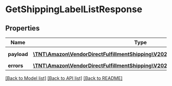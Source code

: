 # GetShippingLabelListResponse

## Properties
Name | Type | Description | Notes
------------ | ------------- | ------------- | -------------
**payload** | [**\TNT\Amazon\VendorDirectFulfillmentShipping\V20211228\Model\ShippingLabelList**](ShippingLabelList.md) | List of ship labels. | [optional] 
**errors** | [**\TNT\Amazon\VendorDirectFulfillmentShipping\V20211228\Model\ErrorList**](ErrorList.md) |  | [optional] 

[[Back to Model list]](../README.md#documentation-for-models) [[Back to API list]](../README.md#documentation-for-api-endpoints) [[Back to README]](../README.md)


